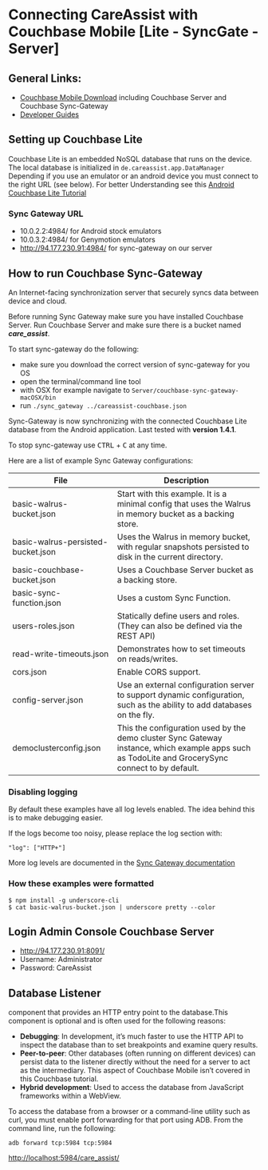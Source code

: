 # Connecting CareAssist with Couchbase Mobile [Lite - SyncGate - Server]

## General Links:
- [Couchbase Mobile Download](https://www.couchbase.com/downloads) including Couchbase Server and Couchbase Sync-Gateway
- [Developer Guides](https://developer.couchbase.com/documentation/mobile/1.4/guides/index.html)

## Setting up Couchbase Lite
Couchbase Lite is an embedded NoSQL database that runs on the device. The local database is initialized in `de.careassist.app.DataManager` Depending if you use an emulator or an android device you must connect to the right URL (see below). For better Understanding see this [Android Couchbase Lite Tutorial](https://www.raywenderlich.com/134752/couchbase-tutorial-android)

### Sync Gateway URL
- 10.0.2.2:4984/ for Android stock emulators
- 10.0.3.2:4984/ for Genymotion emulators
- http://94.177.230.91:4984/ for sync-gateway on our server

## How to run Couchbase Sync-Gateway
An Internet-facing synchronization server that securely syncs data between device and cloud.

Before running Sync Gateway make sure you have installed Couchbase Server. Run Couchbase Server and make sure there is a bucket named ***care_assist***.

To start sync-gateway do the following:

- make sure you download the correct version of sync-gateway for you OS
- open the terminal/command line tool
- with OSX for example navigate to `Server/couchbase-sync-gateway-macOSX/bin`
- run `./sync_gateway ../careassist-couchbase.json`

Sync-Gateway is now synchronizing with the connected Couchbase Lite database from the Android application. Last tested with **version 1.4.1**.

To stop sync-gateway use <kbd>CTRL</kbd> + <kbd>C</kbd> at any time.

Here are a list of example Sync Gateway configurations:

File  | Description
------------- | -------------
basic-walrus-bucket.json  | Start with this example.  It is a minimal config that uses the Walrus in memory bucket as a backing store.
basic-walrus-persisted-bucket.json  | Uses the Walrus in memory bucket, with regular snapshots persisted to disk in the current directory.
basic-couchbase-bucket.json  | Uses a Couchbase Server bucket as a backing store.
basic-sync-function.json  | Uses a custom Sync Function.
users-roles.json  | Statically define users and roles.  (They can also be defined via the REST API)
read-write-timeouts.json  | Demonstrates how to set timeouts on reads/writes.
cors.json  | Enable CORS support.
config-server.json  | Use an external configuration server to support dynamic configuration, such as the ability to add databases on the fly.
democlusterconfig.json | This the configuration used by the demo cluster Sync Gateway instance, which example apps such as TodoLite and GrocerySync connect to by default.

### Disabling logging

By default these examples have all log levels enabled.  The idea behind this is to make debugging easier.

If the logs become too noisy, please replace the log section with:

```
"log": ["HTTP+"]
```

More log levels are documented in the [Sync Gateway documentation](http://developer.couchbase.com/mobile/develop/guides/sync-gateway/)

### How these examples were formatted

```
$ npm install -g underscore-cli
$ cat basic-walrus-bucket.json | underscore pretty --color
```

## Login Admin Console Couchbase Server
- http://94.177.230.91:8091/
- Username: Administrator
- Password: CareAssist

## Database Listener
component that provides an HTTP entry point to the database.This component is optional and is often used for the following reasons:

- **Debugging**: In development, it’s much faster to use the HTTP API to inspect the database than to set breakpoints and examine query results.
- **Peer-to-peer**: Other databases (often running on different devices) can persist data to the listener directly without the need for a server to act as the intermediary. This aspect of Couchbase Mobile isn’t covered in this Couchbase tutorial.
- **Hybrid development**: Used to access the database from JavaScript frameworks within a WebView.

To access the database from a browser or a command-line utility such as curl, you must enable port forwarding for that port using ADB. From the command line, run the following:
```
adb forward tcp:5984 tcp:5984
```
[http://localhost:5984/care_assist/](http://localhost:5984/care_assist/)
